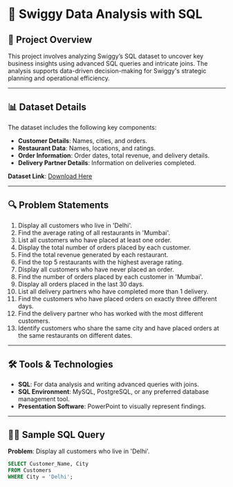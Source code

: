 # 🍴 Swiggy Data Analysis with SQL  

## 📄 Project Overview  
This project involves analyzing Swiggy’s SQL dataset to uncover key business insights using advanced SQL queries and intricate joins. The analysis supports data-driven decision-making for Swiggy's strategic planning and operational efficiency.  

---

## 📊 Dataset Details  
The dataset includes the following key components:  
- **Customer Details**: Names, cities, and orders.  
- **Restaurant Data**: Names, locations, and ratings.  
- **Order Information**: Order dates, total revenue, and delivery details.  
- **Delivery Partner Details**: Information on deliveries completed.  

**Dataset Link**: [Download Here](https://drive.google.com/file/d/1S32wPjwNUlhi2G5xiW3_wZvGVKipJq-b/view)  

---

## 🔍 Problem Statements  

1. Display all customers who live in 'Delhi'.  
2. Find the average rating of all restaurants in 'Mumbai'.  
3. List all customers who have placed at least one order.  
4. Display the total number of orders placed by each customer.  
5. Find the total revenue generated by each restaurant.  
6. Find the top 5 restaurants with the highest average rating.  
7. Display all customers who have never placed an order.  
8. Find the number of orders placed by each customer in 'Mumbai'.  
9. Display all orders placed in the last 30 days.  
10. List all delivery partners who have completed more than 1 delivery.  
11. Find the customers who have placed orders on exactly three different days.  
12. Find the delivery partner who has worked with the most different customers.  
13. Identify customers who share the same city and have placed orders at the same restaurants on different dates.  

---

## 🛠 Tools & Technologies  

- **SQL**: For data analysis and writing advanced queries with joins.  
- **SQL Environment**: MySQL, PostgreSQL, or any preferred database management tool.  
- **Presentation Software**: PowerPoint to visually represent findings.  

---

## 🧑‍💻 Sample SQL Query  

**Problem**: Display all customers who live in 'Delhi'.  
```sql
SELECT Customer_Name, City
FROM Customers
WHERE City = 'Delhi';
